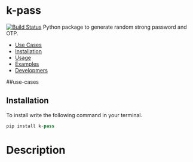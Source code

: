 # k-pass
[![Build Status](https://travis-ci.org/joemccann/dillinger.svg?branch=master)](https://github.com/wskoly/k-pass)
Python package to generate random strong password and OTP.

- [Use Cases](#use-cases)
- [Installation](#Installation)
- [Usage](#usage)
- [Examples](#examples)
- [Developmers](#developers)

##use-cases

## Installation
To install write the following command in your terminal.
```py
pip install k-pass
```

# Description
